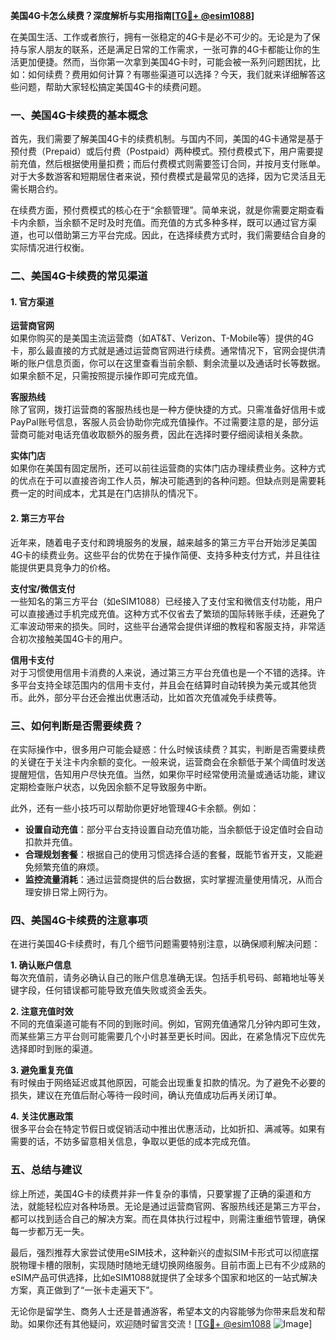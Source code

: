 **美国4G卡怎么续费？深度解析与实用指南[[TG💪+ @esim1088](https://t.me/s/esim1088)]**

在美国生活、工作或者旅行，拥有一张稳定的4G卡是必不可少的。无论是为了保持与家人朋友的联系，还是满足日常的工作需求，一张可靠的4G卡都能让你的生活更加便捷。然而，当你第一次拿到美国4G卡时，可能会被一系列问题困扰，比如：如何续费？费用如何计算？有哪些渠道可以选择？今天，我们就来详细解答这些问题，帮助大家轻松搞定美国4G卡的续费问题。

### 一、美国4G卡续费的基本概念

首先，我们需要了解美国4G卡的续费机制。与国内不同，美国的4G卡通常是基于预付费（Prepaid）或后付费（Postpaid）两种模式。预付费模式下，用户需要提前充值，然后根据使用量扣费；而后付费模式则需要签订合同，并按月支付账单。对于大多数游客和短期居住者来说，预付费模式是最常见的选择，因为它灵活且无需长期合约。

在续费方面，预付费模式的核心在于“余额管理”。简单来说，就是你需要定期查看卡内余额，当余额不足时及时充值。而充值的方式多种多样，既可以通过官方渠道，也可以借助第三方平台完成。因此，在选择续费方式时，我们需要结合自身的实际情况进行权衡。

### 二、美国4G卡续费的常见渠道

#### 1. 官方渠道

**运营商官网**  
如果你购买的是美国主流运营商（如AT&T、Verizon、T-Mobile等）提供的4G卡，那么最直接的方式就是通过运营商官网进行续费。通常情况下，官网会提供清晰的账户信息页面，你可以在这里查看当前余额、剩余流量以及通话时长等数据。如果余额不足，只需按照提示操作即可完成充值。

**客服热线**  
除了官网，拨打运营商的客服热线也是一种方便快捷的方式。只需准备好信用卡或PayPal账号信息，客服人员会协助你完成充值操作。不过需要注意的是，部分运营商可能对电话充值收取额外的服务费，因此在选择时要仔细阅读相关条款。

**实体门店**  
如果你在美国有固定居所，还可以前往运营商的实体门店办理续费业务。这种方式的优点在于可以直接咨询工作人员，解决可能遇到的各种问题。但缺点则是需要耗费一定的时间成本，尤其是在门店排队的情况下。

#### 2. 第三方平台

近年来，随着电子支付和跨境服务的发展，越来越多的第三方平台开始涉足美国4G卡的续费业务。这些平台的优势在于操作简便、支持多种支付方式，并且往往能提供更具竞争力的价格。

**支付宝/微信支付**  
一些知名的第三方平台（如eSIM1088）已经接入了支付宝和微信支付功能，用户可以直接通过手机完成充值。这种方式不仅省去了繁琐的国际转账手续，还避免了汇率波动带来的损失。同时，这些平台通常会提供详细的教程和客服支持，非常适合初次接触美国4G卡的用户。

**信用卡支付**  
对于习惯使用信用卡消费的人来说，通过第三方平台充值也是一个不错的选择。许多平台支持全球范围内的信用卡支付，并且会在结算时自动转换为美元或其他货币。此外，部分平台还会推出优惠活动，比如首次充值减免手续费等。

### 三、如何判断是否需要续费？

在实际操作中，很多用户可能会疑惑：什么时候该续费？其实，判断是否需要续费的关键在于关注卡内余额的变化。一般来说，运营商会在余额低于某个阈值时发送提醒短信，告知用户尽快充值。当然，如果你平时经常使用流量或通话功能，建议定期检查账户状态，以免因余额不足导致服务中断。

此外，还有一些小技巧可以帮助你更好地管理4G卡余额。例如：

- **设置自动充值**：部分平台支持设置自动充值功能，当余额低于设定值时会自动扣款并充值。
- **合理规划套餐**：根据自己的使用习惯选择合适的套餐，既能节省开支，又能避免频繁充值的麻烦。
- **监控流量消耗**：通过运营商提供的后台数据，实时掌握流量使用情况，从而合理安排日常上网行为。

### 四、美国4G卡续费的注意事项

在进行美国4G卡续费时，有几个细节问题需要特别注意，以确保顺利解决问题：

**1. 确认账户信息**  
每次充值前，请务必确认自己的账户信息准确无误。包括手机号码、邮箱地址等关键字段，任何错误都可能导致充值失败或资金丢失。

**2. 注意充值时效**  
不同的充值渠道可能有不同的到账时间。例如，官网充值通常几分钟内即可生效，而某些第三方平台则可能需要几个小时甚至更长时间。因此，在紧急情况下应优先选择即时到账的渠道。

**3. 避免重复充值**  
有时候由于网络延迟或其他原因，可能会出现重复扣款的情况。为了避免不必要的损失，建议在充值后耐心等待一段时间，确认充值成功后再关闭订单。

**4. 关注优惠政策**  
很多平台会在特定节假日或促销活动中推出优惠活动，比如折扣、满减等。如果有需要的话，不妨多留意相关信息，争取以更低的成本完成充值。

### 五、总结与建议

综上所述，美国4G卡的续费并非一件复杂的事情，只要掌握了正确的渠道和方法，就能轻松应对各种场景。无论是通过运营商官网、客服热线还是第三方平台，都可以找到适合自己的解决方案。而在具体执行过程中，则需注重细节管理，确保每一步都万无一失。

最后，强烈推荐大家尝试使用eSIM技术，这种新兴的虚拟SIM卡形式可以彻底摆脱物理卡槽的限制，实现随时随地无缝切换网络服务。目前市面上已有不少成熟的eSIM产品可供选择，比如eSIM1088就提供了全球多个国家和地区的一站式解决方案，真正做到了“一张卡走遍天下”。

无论你是留学生、商务人士还是普通游客，希望本文的内容能够为你带来启发和帮助。如果你还有其他疑问，欢迎随时留言交流！[[TG💪+ @esim1088](https://t.me/s/esim1088) ![Image](https://i.postimg.cc/4NQfJmqS/Snipaste-2025-05-13-00-14-12.png)]